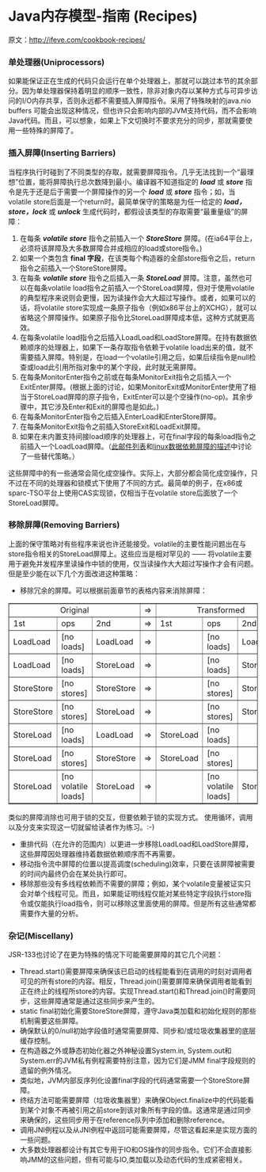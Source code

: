# Java内存模型-指南 (Recipes)

原文：http://ifeve.com/cookbook-recipes/



### 单处理器(Uniprocessors)

如果能保证正在生成的代码只会运行在单个处理器上，那就可以跳过本节的其余部分。因为单处理器保持着明显的顺序一致性，除非对象内存以某种方式与可异步访问的I/O内存共享，否则永远都不需要插入屏障指令。采用了特殊映射的java.nio buffers 可能会出现这种情况，但也许只会影响内部的JVM支持代码，而不会影响Java代码。而且，可以想象，如果上下文切换时不要求充分的同步，那就需要使用一些特殊的屏障了。



### 插入屏障(Inserting Barriers)

当程序执行时碰到了不同类型的存取，就需要屏障指令。几乎无法找到一个“最理想”位置，能将屏障执行总次数降到最小。编译器不知道指定的 ***load*** 或 ***store*** 指令是先于还是后于需要一个屏障操作的另一个 ***load*** 或 ***store*** 指令；如，当volatile store后面是一个return时。最简单保守的策略是为任一给定的 ***load，store，lock*** 或 ***unlock*** 生成代码时，都假设该类型的存取需要“最重量级”的屏障：

1. 在每条 ***volatile store*** 指令之前插入一个 ***StoreStore*** 屏障。(在ia64平台上，必须将该屏障及大多数屏障合并成相应的load或store指令。)
2. 如果一个类包含 **final 字段**，在该类每个构造器的全部store指令之后，return指令之前插入一个StoreStore屏障。
3. 在每条 ***volatile store*** 指令之后插入一条 ***StoreLoad*** 屏障。注意，虽然也可以在每条volatile load指令之前插入一个StoreLoad屏障，但对于使用volatile的典型程序来说则会更慢，因为读操作会大大超过写操作。或者，如果可以的话，将volatile store实现成一条原子指令（例如x86平台上的XCHG），就可以省略这个屏障操作。如果原子指令比StoreLoad屏障成本低，这种方式就更高效。
4. 在每条volatile load指令之后插入LoadLoad和LoadStore屏障。在持有数据依赖顺序的处理器上，如果下一条存取指令依赖于volatile load出来的值，就不需要插入屏障。特别是，在load一个volatile引用之后，如果后续指令是null检查或load此引用所指对象中的某个字段，此时就无需屏障。
5. 在每条MonitorEnter指令之前或在每条MonitorExit指令之后插入一个ExitEnter屏障。(根据上面的讨论，如果MonitorExit或MonitorEnter使用了相当于StoreLoad屏障的原子指令，ExitEnter可以是个空操作(no-op)。其余步骤中，其它涉及Enter和Exit的屏障也是如此。)
6. 在每条MonitorEnter指令之后插入EnterLoad和EnterStore屏障。
7. 在每条MonitorExit指令之前插入StoreExit和LoadExit屏障。
8. 如果在未内置支持间接load顺序的处理器上，可在final字段的每条load指令之前插入一个LoadLoad屏障。（[此邮件列表](http://www.cs.umd.edu/~pugh/java/memoryModel/archive/0180.html)和[linux数据依赖屏障的描述](http://lse.sourceforge.net/locking/wmbdd.html)中讨论了一些替代策略。）

这些屏障中的有一些通常会简化成空操作。实际上，大部分都会简化成空操作，只不过在不同的处理器和锁模式下使用了不同的方式。最简单的例子，在x86或sparc-TSO平台上使用CAS实现锁，仅相当于在volatile store后面放了一个StoreLoad屏障。

### 移除屏障(Removing Barriers)

上面的保守策略对有些程序来说也许还能接受。volatile的主要性能问题出在与store指令相关的StoreLoad屏障上。这些应当是相对罕见的 —— 将volatile主要用于避免并发程序里读操作中锁的使用，仅当读操作大大超过写操作才会有问题。但是至少能在以下几个方面改进这种策略：

- 移除冗余的屏障。可以根据前面章节的表格内容来消除屏障：

<table border="1" cellspacing="2" cellpadding="2">
<tbody>
<tr>
<td rowspan="1" colspan="3" align="center">Original</td>
<td>=&gt;</td>
<td rowspan="1" colspan="3" align="center">Transformed</td>
</tr>
<tr>
<td>1st</td>
<td>ops</td>
<td>2nd</td>
<td>=&gt;</td>
<td>1st</td>
<td>ops</td>
<td>2nd</td>
</tr>
<tr>
<td>LoadLoad</td>
<td>[no loads]</td>
<td>LoadLoad</td>
<td>=&gt;</td>
<td></td>
<td>[no loads]</td>
<td>LoadLoad</td>
</tr>
<tr>
<td>LoadLoad</td>
<td>[no loads]</td>
<td>StoreLoad</td>
<td>=&gt;</td>
<td></td>
<td>[no loads]</td>
<td>StoreLoad</td>
</tr>
<tr>
<td>StoreStore</td>
<td>[no stores]</td>
<td>StoreStore</td>
<td>=&gt;</td>
<td></td>
<td>[no stores]</td>
<td>StoreStore</td>
</tr>
<tr>
<td>StoreStore</td>
<td>[no stores]</td>
<td>StoreLoad</td>
<td>=&gt;</td>
<td></td>
<td>[no stores]</td>
<td>StoreLoad</td>
</tr>
<tr>
<td>StoreLoad</td>
<td>[no loads]</td>
<td>LoadLoad</td>
<td>=&gt;</td>
<td>StoreLoad</td>
<td>[no loads]</td>
<td></td>
</tr>
<tr>
<td>StoreLoad</td>
<td>[no stores]</td>
<td>StoreStore</td>
<td>=&gt;</td>
<td>StoreLoad</td>
<td>[no stores]</td>
<td></td>
</tr>
<tr>
<td>StoreLoad</td>
<td>[no volatile loads]</td>
<td>StoreLoad</td>
<td>=&gt;</td>
<td></td>
<td>[no volatile loads]</td>
<td>StoreLoad</td>
</tr>
</tbody>
</table>

类似的屏障消除也可用于锁的交互，但要依赖于锁的实现方式。 使用循环，调用以及分支来实现这一切就留给读者作为练习。:-)

- 重排代码（在允许的范围内）以更进一步移除LoadLoad和LoadStore屏障，这些屏障因处理器维持着数据依赖顺序而不再需要。
- 移动指令流中屏障的位置以提高调度(scheduling)效率，只要在该屏障被需要的时间内最终仍会在某处执行即可。
- 移除那些没有多线程依赖而不需要的屏障；例如，某个volatile变量被证实只会对单个线程可见。而且，如果能证明线程仅能对某些特定字段执行store指令或仅能执行load指令，则可以移除这里面使用的屏障。但是所有这些通常都需要作大量的分析。

### 杂记(Miscellany)

JSR-133也讨论了在更为特殊的情况下可能需要屏障的其它几个问题：

- Thread.start()需要屏障来确保该已启动的线程能看到在调用的时刻对调用者可见的所有store的内容。相反，Thread.join()需要屏障来确保调用者能看到正在终止的线程所store的内容。实现Thread.start()和Thread.join()时需要同步，这些屏障通常是通过这些同步来产生的。
- static final初始化需要StoreStore屏障，遵守Java类加载和初始化规则的那些机制需要这些屏障。
- 确保默认的0/null初始字段值时通常需要屏障、同步和/或垃圾收集器里的底层缓存控制。
- 在构造器之外或静态初始化器之外神秘设置System.in, System.out和System.err的JVM私有例程需要特别注意，因为它们是JMM final字段规则的遗留的例外情况。
- 类似地，JVM内部反序列化设置final字段的代码通常需要一个StoreStore屏障。
- 终结方法可能需要屏障（垃圾收集器里）来确保Object.finalize中的代码能看到某个对象不再被引用之前store到该对象所有字段的值。这通常是通过同步来确保的，这些同步用于在reference队列中添加和删除reference。
- 调用JNI例程以及从JNI例程中返回可能需要屏障，尽管这看起来是实现方面的一些问题。
- 大多数处理器都设计有其它专用于IO和OS操作的同步指令。它们不会直接影响JMM的这些问题，但有可能与IO,类加载以及动态代码的生成紧密相关。

